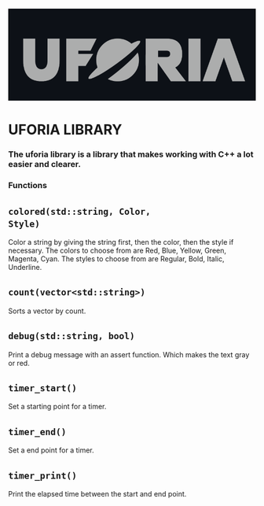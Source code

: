 <p align="center">
  <img src="logo.png" />
</p>

# UFORIA LIBRARY

### The uforia library is a library that makes working with C++ a lot easier and clearer.

### Functions

## <code>colored(std::string, Color, Style)</code>

Color a string by giving the string first, then the color, then the style if necessary.
The colors to choose from are Red, Blue, Yellow, Green, Magenta, Cyan.
The styles to choose from are Regular, Bold, Italic, Underline. 

## <code>count(vector\<std::string\>)</code>

Sorts a vector<string> by count.

## <code>debug(std::string, bool)</code>



Print a debug message with an assert function. Which makes the text gray or red.

## <code>timer_start()</code>

Set a starting point for a timer.

## <code>timer_end()</code>

Set a end point for a timer.

## <code>timer_print()</code>

Print the elapsed time between the start and end point.

